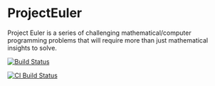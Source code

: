 ProjectEuler
============

Project Euler is a series of challenging mathematical/computer programming problems that will require more than just mathematical insights to solve.

[![Build Status](https://travis-ci.org/judearasu/projecteuler.png)](https://travis-ci.org/judearasu/projecteuler)

[![CI Build
Status](https://secure.travis-ci.org/judearasu/projecteuler.png)](http://travis-ci.org/judearasu/projecteuler)
